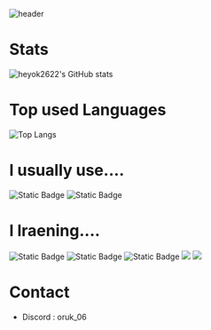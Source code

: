 ![header](https://capsule-render.vercel.app/api?type=wave&color=gradient&height=400&section=header&text=Park%20JaeHyeok&fontSize=90)

# Stats
![heyok2622's GitHub stats](https://github-readme-stats.vercel.app/api?username=heyok2622&count_private=true&show_icons=true&theme=darcula)

# Top used Languages
![Top Langs](https://github-readme-stats.vercel.app/api/top-langs/?username=heyok2622)

# I usually use....
<img alt="Static Badge" src="https://img.shields.io/badge/Java-white?style=flat&logo=openjdk&logoColor=000000&color=%23FF6433"> <img alt="Static Badge" src="https://img.shields.io/badge/Python-passing?style=flat&logo=python&logoColor=%23FCEF40&color=%233776AB">

# I lraening....
<img alt="Static Badge" src="https://img.shields.io/badge/VB.NET-passing?style=flat&logo=dotnet&logoColor=FFFFFF&color=%238A2BE2"> <img alt="Static Badge" src="https://img.shields.io/badge/HTML5-passing?style=flat&logo=html5&logoColor=FFFFFF&color=%23E34F26"> <img alt="Static Badge" src="https://img.shields.io/badge/C-passing?style=flat&logo=c&logoColor=FFFFFF&color=%2300599C">
<img src="https://img.shields.io/badge/CSS-000000?style=flat&logo=css3&logoColor=4A8AC5"/></a>
<img src="https://img.shields.io/badge/JavaScript-FFFF00?style=flat&logo=JavaScript&logoColor=white"/></a> 

# Contact
- Discord : oruk_06
